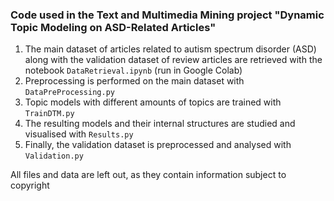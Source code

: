 ### Code used in the Text and Multimedia Mining project "Dynamic Topic Modeling on ASD-Related Articles"

1. The main dataset of articles related to autism spectrum disorder (ASD) along with the validation dataset of review articles are retrieved with the notebook ``DataRetrieval.ipynb`` (run in Google Colab)
2. Preprocessing is performed on the main dataset with ``DataPreProcessing.py``
3. Topic models with different amounts of topics are trained with ``TrainDTM.py``
4. The resulting models and their internal structures are studied and visualised with ``Results.py``
5. Finally, the validation dataset is preprocessed and analysed with ``Validation.py``

All files and data are left out, as they contain information subject to copyright
